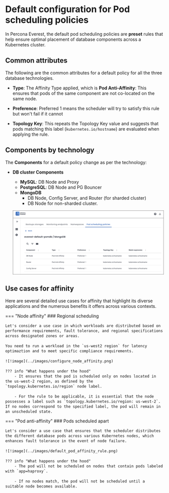 # Default configuration for Pod scheduling policies

In Percona Everest, the default pod scheduling policies are **preset** rules that help ensure optimal placement of database components across a Kubernetes cluster. 


## Common attributes

The following are the common attributes for a default policy for all the three database technologies.

- **Type**: The Affinity Type applied, which is **Pod Anti-Affinity**: This ensures that pods of the same component are not co-located on the same node.

- **Preference**: Preferred 1 means the scheduler will try to satisfy this rule but won't fail if it cannot

- **Topology Key**: This repeats the Topology Key value and suggests that pods matching this label (`kubernetes.io/hostname`) are evaluated when applying the rule.
 
##  Components by technology

The **Components** for a default policy change as per the technology:

- **DB cluster Components**
    - **MySQL**: DB Node and Proxy
    - **PostgreSQL**: DB Node and PG Bouncer
    - **MongoDB** 
        - DB Node, Config Server, and Router (for sharded cluster) 
        - DB Node for non-sharded cluster.

    ![!image](../images/default_mongo_policy.png)

## Use cases for affinity

Here are several detailed use cases for affinity that highlight its diverse applications and the numerous benefits it offers across various contexts.


=== "Node affinity"
    ### Regional scheduling

    Let's consider a use case in which workloads are distributed based on performance requirements, fault tolerance, and regional specifications across designated zones or areas.

    You need to run a workload in the `us-west2 region` for latency optimaztion and to meet specific compliance requirements.

    ![!image](../images/configure_node_affinity.png)

    ??? info "What happens under the hood"
        - It ensures that the pod is scheduled only on nodes located in the us-west-2 region, as defined by the `topology.kubernetes.io/region` node label.

        - For the rule to be applicable, it is essential that the node possesses a label such as `topology.kubernetes.io/region: us-west-2`. If no nodes correspond to the specified label, the pod will remain in an unscheduled state.




=== "Pod anti-affinity"
    ### Pods scheduled apart

    Let's consider a use case that ensures that the scheduler distributes the different database pods across various Kubernetes nodes, which enhances fault tolerance in the event of node failure.

    ![!image](../images/default_pod_affinity_rule.png)

    ??? info "What happens under the hood"
        - The pod will not be scheduled on nodes that contain pods labeled with `app=haproxy`.

        - If no nodes match, the pod will not be scheduled until a suitable node becomes available.


















 












